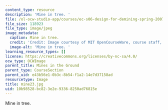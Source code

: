```yaml
---
content_type: resource
description: 'Mine in tree. '
file: /ol-ocw-studio-app/courses/ec-s06-design-for-demining-spring-2007/10b98528bc823e2e93368250ad76815e_mine23.jpg
file_size: 118923
file_type: image/jpeg
image_metadata:
  caption: Mine in tree.
  credit: 'Credit: Image courtesy of MIT OpenCourseWare, course staff, and students.'
  image-alt: 'Mine in tree. '
learning_resource_types: []
license: https://creativecommons.org/licenses/by-nc-sa/4.0/
ocw_type: OCWImage
parent_title: Mines in the Ground
parent_type: CourseSection
parent_uid: e43b56e1-0b3c-8b54-f1a2-14e7d37158ad
resourcetype: Image
title: mine23.jpg
uid: 10b98528-bc82-3e2e-9336-8250ad76815e
---
```

Mine in tree. 